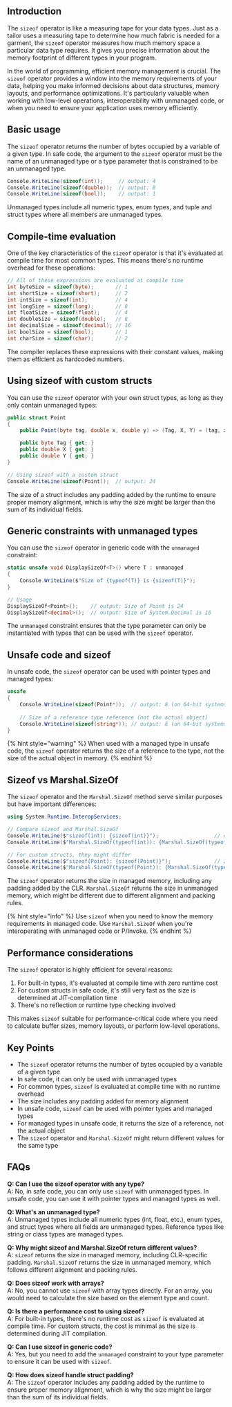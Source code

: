 ## Introduction

The `sizeof` operator is like a measuring tape for your data types. Just as a tailor uses a measuring tape to determine how much fabric is needed for a garment, the `sizeof` operator measures how much memory space a particular data type requires. It gives you precise information about the memory footprint of different types in your program.

In the world of programming, efficient memory management is crucial. The `sizeof` operator provides a window into the memory requirements of your data, helping you make informed decisions about data structures, memory layouts, and performance optimizations. It's particularly valuable when working with low-level operations, interoperability with unmanaged code, or when you need to ensure your application uses memory efficiently.

## Basic usage

The `sizeof` operator returns the number of bytes occupied by a variable of a given type. In safe code, the argument to the `sizeof` operator must be the name of an unmanaged type or a type parameter that is constrained to be an unmanaged type.

```csharp
Console.WriteLine(sizeof(int));     // output: 4
Console.WriteLine(sizeof(double));  // output: 8
Console.WriteLine(sizeof(bool));    // output: 1
```

Unmanaged types include all numeric types, enum types, and tuple and struct types where all members are unmanaged types.

## Compile-time evaluation

One of the key characteristics of the `sizeof` operator is that it's evaluated at compile time for most common types. This means there's no runtime overhead for these operations:

```csharp
// All of these expressions are evaluated at compile time
int byteSize = sizeof(byte);       // 1
int shortSize = sizeof(short);     // 2
int intSize = sizeof(int);         // 4
int longSize = sizeof(long);       // 8
int floatSize = sizeof(float);     // 4
int doubleSize = sizeof(double);   // 8
int decimalSize = sizeof(decimal); // 16
int boolSize = sizeof(bool);       // 1
int charSize = sizeof(char);       // 2
```

The compiler replaces these expressions with their constant values, making them as efficient as hardcoded numbers.

## Using sizeof with custom structs

You can use the `sizeof` operator with your own struct types, as long as they only contain unmanaged types:

```csharp
public struct Point
{
    public Point(byte tag, double x, double y) => (Tag, X, Y) = (tag, x, y);

    public byte Tag { get; }
    public double X { get; }
    public double Y { get; }
}

// Using sizeof with a custom struct
Console.WriteLine(sizeof(Point));  // output: 24
```

The size of a struct includes any padding added by the runtime to ensure proper memory alignment, which is why the size might be larger than the sum of its individual fields.

## Generic constraints with unmanaged types

You can use the `sizeof` operator in generic code with the `unmanaged` constraint:

```csharp
static unsafe void DisplaySizeOf<T>() where T : unmanaged
{
    Console.WriteLine($"Size of {typeof(T)} is {sizeof(T)}");
}

// Usage
DisplaySizeOf<Point>();    // output: Size of Point is 24
DisplaySizeOf<decimal>();  // output: Size of System.Decimal is 16
```

The `unmanaged` constraint ensures that the type parameter can only be instantiated with types that can be used with the `sizeof` operator.

## Unsafe code and sizeof

In unsafe code, the `sizeof` operator can be used with pointer types and managed types:

```csharp
unsafe
{
    Console.WriteLine(sizeof(Point*));  // output: 8 (on 64-bit systems)
    
    // Size of a reference type reference (not the actual object)
    Console.WriteLine(sizeof(string*)); // output: 8 (on 64-bit systems)
}
```

{% hint style="warning" %}
When used with a managed type in unsafe code, the `sizeof` operator returns the size of a reference to the type, not the size of the actual object in memory.
{% endhint %}

## Sizeof vs Marshal.SizeOf

The `sizeof` operator and the `Marshal.SizeOf` method serve similar purposes but have important differences:

```csharp
using System.Runtime.InteropServices;

// Compare sizeof and Marshal.SizeOf
Console.WriteLine($"sizeof(int): {sizeof(int)}");                  // 4
Console.WriteLine($"Marshal.SizeOf(typeof(int)): {Marshal.SizeOf(typeof(int))}"); // 4

// For custom structs, they might differ
Console.WriteLine($"sizeof(Point): {sizeof(Point)}");              // 24
Console.WriteLine($"Marshal.SizeOf(typeof(Point)): {Marshal.SizeOf(typeof(Point))}"); // might be different
```

The `sizeof` operator returns the size in managed memory, including any padding added by the CLR. `Marshal.SizeOf` returns the size in unmanaged memory, which might be different due to different alignment and packing rules.

{% hint style="info" %}
Use `sizeof` when you need to know the memory requirements in managed code. Use `Marshal.SizeOf` when you're interoperating with unmanaged code or P/Invoke.
{% endhint %}

## Performance considerations

The `sizeof` operator is highly efficient for several reasons:

1. For built-in types, it's evaluated at compile time with zero runtime cost
2. For custom structs in safe code, it's still very fast as the size is determined at JIT-compilation time
3. There's no reflection or runtime type checking involved

This makes `sizeof` suitable for performance-critical code where you need to calculate buffer sizes, memory layouts, or perform low-level operations.

## Key Points

- The `sizeof` operator returns the number of bytes occupied by a variable of a given type
- In safe code, it can only be used with unmanaged types
- For common types, `sizeof` is evaluated at compile time with no runtime overhead
- The size includes any padding added for memory alignment
- In unsafe code, `sizeof` can be used with pointer types and managed types
- For managed types in unsafe code, it returns the size of a reference, not the actual object
- The `sizeof` operator and `Marshal.SizeOf` might return different values for the same type

## FAQs

**Q: Can I use the sizeof operator with any type?**  
A: No, in safe code, you can only use `sizeof` with unmanaged types. In unsafe code, you can use it with pointer types and managed types as well.

**Q: What's an unmanaged type?**  
A: Unmanaged types include all numeric types (int, float, etc.), enum types, and struct types where all fields are unmanaged types. Reference types like string or class types are managed types.

**Q: Why might sizeof and Marshal.SizeOf return different values?**  
A: `sizeof` returns the size in managed memory, including CLR-specific padding. `Marshal.SizeOf` returns the size in unmanaged memory, which follows different alignment and packing rules.

**Q: Does sizeof work with arrays?**  
A: No, you cannot use `sizeof` with array types directly. For an array, you would need to calculate the size based on the element type and count.

**Q: Is there a performance cost to using sizeof?**  
A: For built-in types, there's no runtime cost as `sizeof` is evaluated at compile time. For custom structs, the cost is minimal as the size is determined during JIT compilation.

**Q: Can I use sizeof in generic code?**  
A: Yes, but you need to add the `unmanaged` constraint to your type parameter to ensure it can be used with `sizeof`.

**Q: How does sizeof handle struct padding?**  
A: The `sizeof` operator includes any padding added by the runtime to ensure proper memory alignment, which is why the size might be larger than the sum of its individual fields.
